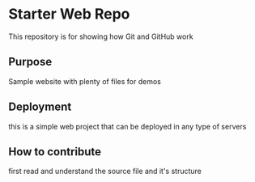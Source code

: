 # Starter Web Repo

This repository is for showing how Git and GitHub work

## Purpose

Sample website with plenty of files for demos

## Deployment

this is a simple web project that can be deployed in any
type of servers

## How to contribute

first read and understand the source file and it's structure
